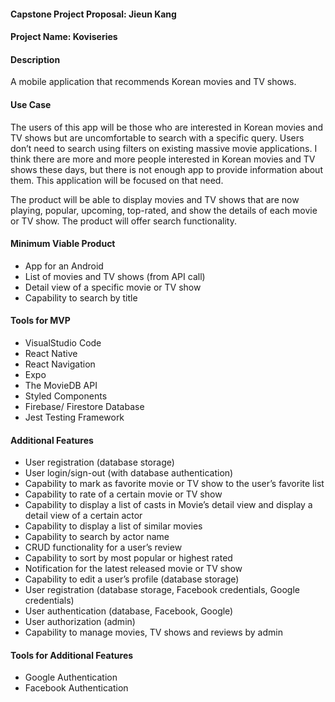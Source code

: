 #### Capstone Project Proposal: Jieun Kang

#### Project Name:  Koviseries

#### Description
A mobile application that recommends Korean movies and TV shows.

#### Use Case
The users of this app will be those who are interested in Korean movies and TV shows but are uncomfortable to search with a specific query. Users don’t need to search using filters on existing massive movie applications. I think there are more and more people interested in Korean movies and TV shows these days, but there is not enough app to provide information about them. This application will be focused on that need.

The product will be able to display movies and TV shows that are now playing, popular, upcoming, top-rated, and show the details of each movie or TV show.
The product will offer search functionality.

#### Minimum Viable Product
* App for an Android 
* List of movies and TV shows (from API call)
* Detail view of a specific movie or TV show
* Capability to search by title


#### Tools for MVP
* VisualStudio Code
* React Native
* React Navigation
* Expo
* The MovieDB API
* Styled Components
* Firebase/ Firestore Database 
* Jest Testing Framework

#### Additional Features
* User registration (database storage)
* User login/sign-out (with database authentication)
* Capability to mark as favorite movie or TV show to the user’s favorite list 
* Capability to rate of a certain movie or TV show
* Capability to display a list of casts in Movie’s detail view and display a detail view of a certain actor
* Capability to display a list of similar movies 
* Capability to search by actor name
* CRUD functionality for a user’s review
* Capability to sort by most popular or highest rated
* Notification for the latest released movie or TV show
* Capability to edit a user’s profile (database storage)
* User registration (database storage, Facebook credentials, Google credentials)
* User authentication (database, Facebook, Google)
* User authorization (admin)
* Capability to manage movies, TV shows and reviews by admin

#### Tools for Additional Features
* Google Authentication
* Facebook Authentication



